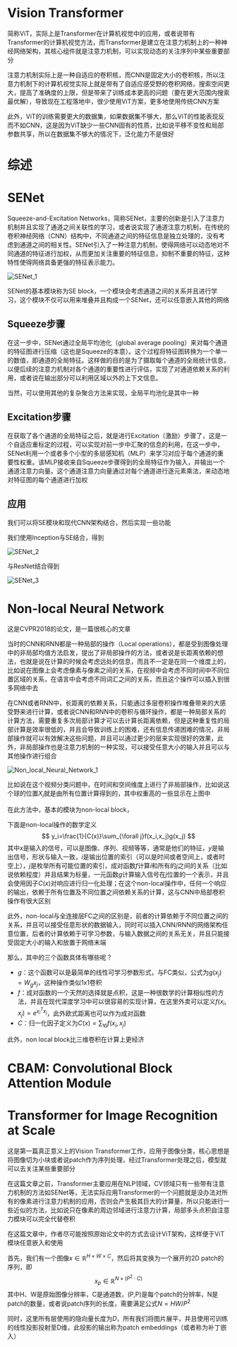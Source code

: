 # Vision Transformer

简称ViT，实际上是Transformer在计算机视觉中的应用，或者说带有Transformer的计算机视觉方法，而Transformer是建立在注意力机制上的一种神经网络架构，其核心组件就是注意力机制，可以实现动态的关注序列中某些重要部分

注意力机制实际上是一种自适应的卷积核，而CNN是固定大小的卷积核，所以注意力机制下的计算机视觉实际上就是带有了自适应感受野的卷积网络，搜索空间更大，提高了准确度的上限，但是带来了训练成本更高的问题（要在更大范围内搜索最优解），导致现在工程落地中，很少使用ViT方案，更多地使用传统CNN方案

此外，ViT的训练需要更大的数据集，如果数据集不够大，那么ViT的性能表现反而不如CNN，这是因为ViT缺少一些CNN固有的性质，比如说平移不变性和局部参数共享，所以在数据集不够大的情况下，泛化能力不是很好

# 综述



# SENet

Squeeze-and-Excitation Networks，简称SENet，主要的创新是引入了注意力机制并且实现了通道之间关联性的学习，或者说实现了通道注意力机制，在传统的卷积神经网络（CNN）结构中，不同通道之间的特征信息是独立处理的，没有考虑到通道之间的相关性。SENet引入了一种注意力机制，使得网络可以动态地对不同通道的特征进行加权，从而更加关注重要的特征信息，抑制不重要的特征，这种特性使得网络具备更强的特征表示能力。

![SENet_1](.\assets\SENet_1.png)

SENet的基本模块称为SE block，一个模块会考虑通道之间的关系并且进行学习，这个模块不仅可以用来堆叠并且构成一个SENet，还可以任意嵌入其他的网络

## Squeeze步骤

在这一步中，SENet通过全局平均池化（global average pooling）来对每个通道的特征图进行压缩（这也是Squeeze的本意）。这个过程将特征图转换为一个单一的数值，即通道的全局特征。这样做的目的是为了摄取每个通道的全局统计信息，以便后续的注意力机制对各个通道的重要性进行评估，实现了对通道依赖关系的利用，或者说在输出部分可以利用区域以外的上下文信息。

当然，可以使用其他的复杂聚合方法来实现，全局平均池化是其中一种

## Excitation步骤

在获取了各个通道的全局特征之后，就是进行Excitation（激励）步骤了，这是一个自适应重标定的过程，可以实现对前一步中汇聚的信息的利用，在这一步中，SENet利用一个或者多个小型的多层感知机（MLP）来学习对应于每个通道的重要性权重。该MLP接收来自Squeeze步骤得到的全局特征作为输入，并输出一个通道注意力向量。这个通道注意力向量通过对每个通道进行逐元素乘法，来动态地对特征图的每个通道进行加权

## 应用

我们可以将SE模块和现代CNN架构结合，然后实现一些功能

我们使用Inception与SE结合，得到

![SENet_2](.\assets\SENet_2.png)

与ResNet结合得到

![SENet_3](.\assets\SENet_3.png)

# Non-local Neural Network

这是CVPR2018的论文，是一篇很核心的文章

当时的CNN和RNN都是一种局部的操作（Local operations），都是受到图像处理中的非局部均值方法启发，提出了非局部操作的方法，或者说是长距离依赖的想法，也就是说在计算的时候会考虑远处的信息，而且不一定是在同一个维度上的，比如说在图像上会考虑像素与像素之间的关系，在视频中会考虑不同时间中不同位置区域的关系，在语言中会考虑不同词汇之间的关系，而且这个操作可以插入到很多网络中去

在CNN或者RNN中，长距离的依赖关系，只能通过多层卷积操作堆叠带来的大感受野来进行计算，或者说CNN和RNN中的卷积与循环操作，都是一种局部关系的计算方法，需要重复多次局部计算才可以去计算长距离依赖，但是这种重复性的局部计算是效率很低的，并且会导致训练上的困难，还有信息传递困难的情况，非局部操作就可以有效解决这些问题，并且可以通过更少的层来实现很好的效果，此外，非局部操作也是注意力机制的一种实现，可以接受任意大小的输入并且可以与其他操作进行组合

![Non_local_Neural_Network_1](.\assets\Non_local_Neural_Network_1.png)

比如说在这个视频分类问题中，在时间和空间维度上进行了非局部操作，比如说这个球的位置$X_i$就是由所有位置计算得到的，其中权重高的一些显示在上图中

在此方法中，基本的模块为non-local block，

下面是non-local操作的数学定义
$$
y_i=\frac{1}{C(x)}\sum_{\forall j}f(x_i,x_j)g(x_j)
$$
其中$x$是输入的信号，可以是图像、序列、视频等等，通常是他们的特征，$y$是输出信号，形状与输入一致，$i$是输出位置的索引（可以是时间或者空间上，或者时空上），$j$是枚举所有可能位置的索引，成对函数$f$计算$i$和所有的$j$之间的关系（比如说依赖程度）并且结果为标量，一元函数$g$计算输入信号在$j$位置的一个表示，并且会使用因子$C(x)$对响应进行归一化处理；在这个non-local操作中，任何一个响应的输出，依赖于所有位置及不同位置之间依赖关系的计算，这与CNN中局部卷积操作有很大区别

此外，non-local与全连接层FC之间的区别是，前者的计算依赖于不同位置之间的关系，并且可以接受任意形状的数据输入，同时可以插入CNN/RNN的网络架构任意位置，后者的计算依赖于可学习参数，与输入数据之间的关系无关，并且只能接受固定大小的输入和放置于网络末端

那么，其中的三个函数具体有哪些呢？

- $g$：这个函数可以是最简单的线性可学习参数形式，与FC类似，公式为$g(x_j)=W_gx_j$，这种操作类似1x1卷积
- $f$：成对函数的一个天然的选择就是点积，这是一种很数学的计算相似性的方法，并且在现代深度学习中可以很容易的实现计算，在这里外卖可以定义$f(x_i,x_j)=e^{x_i^Tx_j}$，此外欧式距离也可以作为成对函数
- $C$：归一化因子定义为$C(x)=\sum_{\forall j}f(x_i,x_j)$

此外，non local block比三维卷积在计算上更经济

# CBAM: Convolutional Block Attention Module



# Transformer for Image Recognition at Scale

这是第一篇真正意义上的Vision Transformer工作，应用于图像分类，核心思想是将图像切为小块或者说patch作为序列处理，经过Transformer处理之后，模型就可以去关注某些重要部分

在这篇文章之前，Transformer主要应用在NLP领域，CV领域只有一些带有注意力机制的方法如SENet等，无法实际应用Transformer的一个问题就是没办法对所有的像素进行注意力机制的应用，否则会产生极其巨大的计算量，所以只能进行一些近似的方法，比如说只在像素的周边邻域进行注意力计算，局部多头点积自注意力模块可以完全代替卷积

在这篇文章中，作者尽可能按照原始论文中的方式去设计ViT架构，这样便于ViT模块任意嵌入和使用

首先，我们有一个图像$x\in \mathbb{R}^{H\times W\times C}$，然后将其变换为一个展开的2D patch的序列，即
$$
x_p\in \mathbb{R}^{N\times (P^2\cdot C)}
$$
其中H、W是原始图像分辨率，C是通道数，(P,P)是每个patch的分辨率，N是patch的数量，或者说patch序列的长度，需要满足公式$N=HW/P^2$

同时，这里所有层使用的隐向量长度为$D$，所有我们将图片展平，并且使用可训练的线性投影投射至D维，此投影的输出称为patch embeddings（或者称为补丁嵌入）
